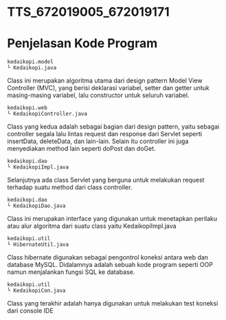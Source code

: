 # TTS_672019005_672019171

# Penjelasan Kode Program

```
kedaikopi.model
└ Kedaikopi.java
```
Class ini merupakan algoritma utama dari design pattern Model View Controller (MVC), yang berisi deklarasi variabel, setter dan getter untuk masing-masing variabel, lalu constructor untuk seluruh variabel. 
 
 
```
kedaikopi.web
└ KedaikopiController.java
```
Class yang kedua adalah sebagai bagian dari design pattern, yaitu sebagai controller segala lalu lintas request dan response dari Servlet seperti insertData, deleteData, dan lain-lain. Selain itu controller ini juga menyediakan method lain seperti doPost dan doGet. 
 
 
```
kedaikopi.dao
└ KedaikopiImpl.java
```
Selanjutnya ada class Servlet yang berguna untuk melakukan request terhadap suatu method dari class controller.
 
 
```
kedaikopi.dao
└ KedaikopiDao.java
```
Class ini merupakan interface yang digunakan untuk menetapkan perilaku atau alur algoritma dari suatu class yaitu KedaikopiImpl.java
 
 
```
kedaikopi.util
└ HibernateUtil.java
```
Class hibernate digunakan sebagai pengontrol koneksi antara web dan database MySQL. Didalamnya adalah sebuah kode program seperti OOP namun menjalankan fungsi SQL ke database.
 
 
```
kedaikopi.util
└ KedaikopiCon.java
```
Class yang terakhir adalah hanya digunakan untuk melakukan test koneksi dari console IDE
